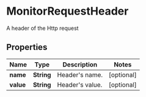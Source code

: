 

# MonitorRequestHeader

A header of the Http request

## Properties

| Name | Type | Description | Notes |
|------------ | ------------- | ------------- | -------------|
|**name** | **String** | Header&#39;s name. |  [optional] |
|**value** | **String** | Header&#39;s value. |  [optional] |



